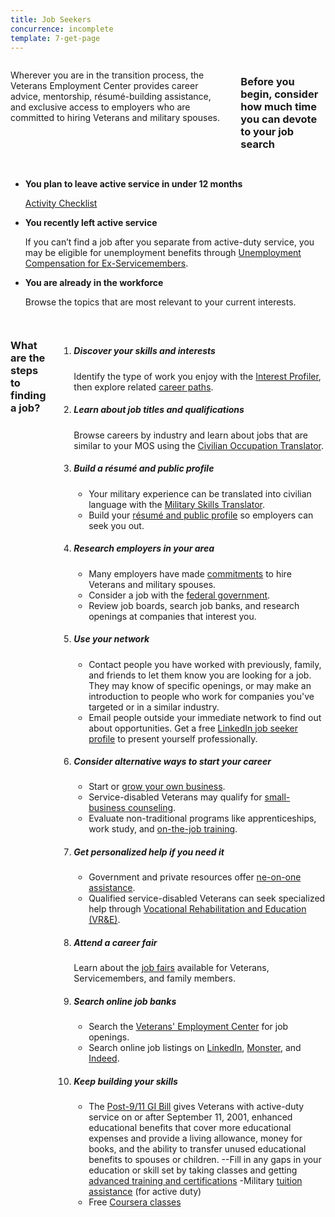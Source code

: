 ```yaml
---
title: Job Seekers
concurrence: incomplete
template: 7-get-page
---
```



<div class="main interior" role="main" markdown="0">
<div class="section one" markdown="0">
<div class="row" markdown="0">
<div class="small-12 medium-9 columns left"  markdown="1">

Wherever you are in the transition process, the Veterans Employment Center provides career advice, mentorship, résumé-building assistance, and exclusive access to employers who are committed to hiring Veterans and military spouses.

### Before you begin, consider how much time you can devote to your job search

</div>

<div class="small-12 medium-9 columns left"  markdown="1">

- **You plan to leave active service in under 12 months**
  
  [Activity Checklist](/_dummy-placeholder.html)

- **You recently left active service**
  
  If you can’t find a job after you separate from active-duty service, you may be eligible for unemployment benefits through [Unemployment Compensation for Ex-Servicemembers](/_dummy-placeholder.html).

- **You are already in the workforce**
  
  Browse the topics that are most relevant to your current interests.

</div>

</div>
</div>

<div class="row" markdown="0">
<div class="small-12 columns divider margin top"  markdown="1">

### What are the steps to finding a job?

<ol class="process">
<li class="step one wow fadeIn animated">

<div markdown="1">

##### Discover your skills and interests

Identify the type of work you enjoy with the [Interest Profiler](/_dummy-placeholder.html), then explore related [career paths](https://www.mynextmove.org/).

</div>

</li>

<li class="step two wow fadeIn animated">

<div markdown="1">

##### Learn about job titles and qualifications

Browse careers by industry and learn about jobs that are similar to your MOS using the [Civilian Occupation Translator](/_dummy-placeholder.html).

</div>

</li>

<li class="step three wow fadeIn animated">

<div markdown="1">

##### Build a résumé and public profile

- Your military experience can be translated into civilian language with the [Military Skills Translator](/_dummy-placeholder.html).
- Build your [résumé and public profile](/_dummy-placeholder.html) so employers can seek you out.

</div>

</li>

<li class="step four wow fadeIn animated">

<div markdown="1">

##### Research employers in your area

- Many employers have made [commitments](/_dummy-placeholder.html) to hire Veterans and military spouses.
- Consider a job with the [federal government](/_dummy-placeholder.html).
- Review job boards, search job banks, and research openings at companies that interest you.

</div>

</li>

<li class="step five wow fadeIn animated">

<div markdown="1">

##### Use your network

- Contact people you have worked with previously, family, and friends to let them know you are looking for a job. They may know of specific openings, or may make an introduction to people who work for companies you've targeted or in a similar industry. 
- Email people outside your immediate network to find out about opportunities. Get a free [LinkedIn job seeker profile](/_dummy-placeholder.html) to present yourself professionally.

</div>

</li>

<li class="step six wow fadeIn animated">

<div markdown="1">

##### Consider alternative ways to start your career

- Start or [grow your own business](/_dummy-placeholder.html). 
- Service-disabled Veterans may qualify for [small-business counseling](/_dummy-placeholder.html).
- Evaluate non-traditional programs like apprenticeships, work study, and [on-the-job training](/_dummy-placeholder.html).

</div>

</li>

<li class="step seven wow fadeIn animated">

<div markdown="1">

##### Get personalized help if you need it

- Government and private resources offer [ne-on-one assistance](/_dummy-placeholder.html).
- Qualified service-disabled Veterans can seek specialized help through [Vocational Rehabilitation and Education (VR&E)](/_dummy-placeholder.html).

</div>

</li>

<li class="step eight wow fadeIn animated">

<div markdown="1">

##### Attend a career fair

Learn about the [job fairs](/_dummy-placeholder.html) available for Veterans, Servicemembers, and family members.

</div>

</li>

<li class="step nine wow fadeIn animated">

<div markdown="1">

##### Search online job banks

- Search the [Veterans' Employment Center](/_dummy-placeholder.html) for job openings.
- Search online job listings on [LinkedIn](http://www.linkedin.com/), [Monster](http://www.monster.com/), and [Indeed](http://www.indeed.com/).
</div>

</li>

<li class="step last ten wow fadeIn animated">

<div markdown="1">

##### Keep building your skills

- The [Post-9/11 GI Bill](/education/gi-bill/) gives Veterans with active-duty service on or after September 11, 2001, enhanced educational benefits that cover more educational expenses and provide a living allowance, money for books, and the ability to transfer unused educational benefits to spouses or children.
--Fill in any gaps in your education or skill set by taking classes and getting  [advanced training and certifications](/education/advanced-training-and-certifications/)
-Military [tuition assistance]( http://www.military.com/education/money-for-school/tuition-assistance-ta-program-overview.html) (for active duty)
- Free [Coursera classes](https://www.surveymonkey.com/r/QSGQRFN)

</div>

</li>

</ol>

</div>
</div>
</div>


